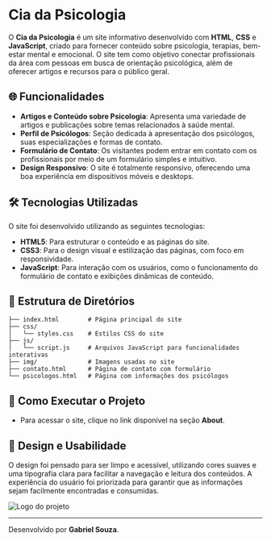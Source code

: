# Cia da Psicologia

O **Cia da Psicologia** é um site informativo desenvolvido com **HTML**, **CSS** e **JavaScript**, criado para fornecer conteúdo sobre psicologia, terapias, bem-estar mental e emocional. O site tem como objetivo conectar profissionais da área com pessoas em busca de orientação psicológica, além de oferecer artigos e recursos para o público geral.

## 🌐 Funcionalidades

- **Artigos e Conteúdo sobre Psicologia**: Apresenta uma variedade de artigos e publicações sobre temas relacionados à saúde mental.
- **Perfil de Psicólogos**: Seção dedicada à apresentação dos psicólogos, suas especializações e formas de contato.
- **Formulário de Contato**: Os visitantes podem entrar em contato com os profissionais por meio de um formulário simples e intuitivo.
- **Design Responsivo**: O site é totalmente responsivo, oferecendo uma boa experiência em dispositivos móveis e desktops.

## 🛠️ Tecnologias Utilizadas

O site foi desenvolvido utilizando as seguintes tecnologias:

- **HTML5**: Para estruturar o conteúdo e as páginas do site.
- **CSS3**: Para o design visual e estilização das páginas, com foco em responsividade.
- **JavaScript**: Para interação com os usuários, como o funcionamento do formulário de contato e exibições dinâmicas de conteúdo.

## 📂 Estrutura de Diretórios

```
├── index.html        # Página principal do site
├── css/
│   └── styles.css    # Estilos CSS do site
├── js/
│   └── script.js     # Arquivos JavaScript para funcionalidades interativas
├── img/              # Imagens usadas no site
├── contato.html      # Página de contato com formulário
└── psicologos.html   # Página com informações dos psicólogos
```

## 🚀 Como Executar o Projeto

- Para acessar o site, clique no link disponível na seção **About**.

## 🎨 Design e Usabilidade

O design foi pensado para ser limpo e acessível, utilizando cores suaves e uma tipografia clara para facilitar a navegação e leitura dos conteúdos. A experiência do usuário foi priorizada para garantir que as informações sejam facilmente encontradas e consumidas.

![Logo do projeto](https://github.com/GbrlSouza/Psicologas/blob/main/assets/img/page.png)

---

Desenvolvido por **Gabriel Souza**.
